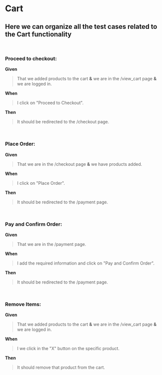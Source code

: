 # Cart

## Here we can organize all the test cases related to the Cart functionality

</br>

### Proceed to checkout:

**Given**

> That we added products to the cart
> **&**
> we are in the /view_cart page
> **&**
> we are logged in.

**When**

> I click on "Proceed to Checkout".

**Then**

> It should be redirected to the /checkout page.

</br>

### Place Order:

**Given**

> That we are in the /checkout page
> **&**
> we have products added.

**When**

> I click on "Place Order".

**Then**

> It should be redirected to the /payment page.

</br>

### Pay and Confirm Order:

**Given**

> That we are in the /payment page.

**When**

> I add the required information and click on "Pay and Confirm Order".

**Then**

> It should be redirected to the /payment page.

</br>

### Remove Items:

**Given**

> That we added products to the cart
> **&**
> we are in the /view_cart page
> **&**
> we are logged in.

**When**

> I we click in the "X" button on the specific product.

**Then**

> It should remove that product from the cart.

</br>

